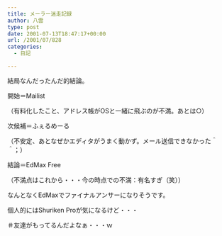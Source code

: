 ```yaml
---
title: メーラー迷走記録
author: 八雲
type: post
date: 2001-07-13T18:47:17+00:00
url: /2001/07/828
categories:
  - 日記

---
```

結局なんだったんだ的結論。

開始＝Mailist　
  
（有料化したこと、アドレス帳がOSと一緒に飛ぶのが不満。あとは○）
  
次候補＝ふぇるめーる
  
（不安定、あとなぜかエディタがうまく動かず。メール送信できなかった＾＾；）
  
結論＝EdMax Free
  
（不満点はこれから・・・今の時点での不満：有名すぎ（笑））

なんとなくEdMaxでファイナルアンサーになりそうです。
  
個人的にはShuriken Proが気になるけど・・・
  
＃友達がもってるんだよなぁ・・・ｗ